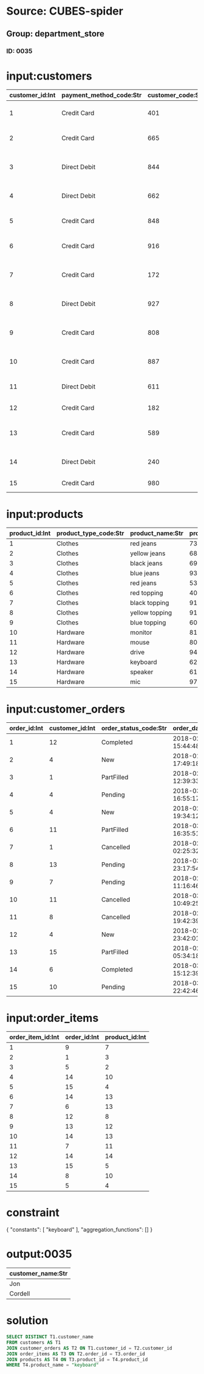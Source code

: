 # Source: CUBES-spider
## Group: department_store
### ID: 0035

# input:customers

| customer_id:Int | payment_method_code:Str | customer_code:Str | customer_name:Str | customer_address:Str | customer_phone:Str | customer_email:Str |
|---|---|---|---|---|---|---|
| 1 | Credit Card | 401 | Ahmed | 75099 Tremblay Port Apt. 163 \n South Norrisland, SC 80546 | 254-072-4068x33935 | margarett.vonrueden@example.com |
| 2 | Credit Card | 665 | Chauncey | 8408 Lindsay Court \n East Dasiabury, IL 72656-3552 | +41(8)1897032009 | stiedemann.sigrid@example.com |
| 3 | Direct Debit | 844 | Lukas | 7162 Rodolfo Knoll Apt. 502 \n Lake Annalise, TN 35791-8871 | 197-417-3557 | joelle.monahan@example.com |
| 4 | Direct Debit | 662 | Lexus | 9581 Will Flat Suite 272 \n East Cathryn, WY 30751-4404 | +08(3)8056580281 | gbrekke@example.com |
| 5 | Credit Card | 848 | Tara | 5065 Mraz Fields Apt. 041 \n East Chris, NH 41624 | 1-064-498-6609x051 | nicholas44@example.com |
| 6 | Credit Card | 916 | Jon | 841 Goyette Unions \n South Dionbury, NC 62021 | (443)013-3112x528 | cconroy@example.net |
| 7 | Credit Card | 172 | Cristobal | 8327 Christiansen Lakes Suite 409 \n Schneiderland, IA 93624 | 877-150-8674x63517 | shawna.cummerata@example.net |
| 8 | Direct Debit | 927 | Adah | 5049 Hand Land \n Coymouth, IL 97300-7731 | 1-695-364-7586x59256 | kathlyn24@example.org |
| 9 | Credit Card | 808 | Yasmeen | 3558 Witting Meadow Apt. 483 \n Lake Moriahbury, OH 91556-2122 | 587.398.2400x31176 | ludwig54@example.net |
| 10 | Credit Card | 887 | Karson | 7308 Joan Lake Suite 346 \n Lizethtown, DE 56522 | 857-844-9339x40140 | moriah91@example.com |
| 11 | Direct Debit | 611 | Cordell | 362 Fisher Forge Apt. 900 \n New Mckenna, CA 98525-5674 | (730)934-8249 | qstokes@example.org |
| 12 | Credit Card | 182 | Darron | 84445 Elinor Glens \n Port Zita, SD 39410 | 117.822.3577 | gwisozk@example.net |
| 13 | Credit Card | 589 | Kenya | 338 Floy Mountains Suite 589 \n Yesseniaville, TN 60847 | 08023680831 | maxime86@example.net |
| 14 | Direct Debit | 240 | Abbie | 983 Elinore Passage \n Darrionborough, SC 53915-0479 | 07594320656 | celine.bogan@example.com |
| 15 | Credit Card | 980 | Lyric | 649 Ocie Lights \n Wyatttown, UT 12697 | 1-472-036-0434 | schultz.arnoldo@example.net |

# input:products

| product_id:Int | product_type_code:Str | product_name:Str | product_price:Dbl |
|---|---|---|---|
| 1 | Clothes | red jeans | 734.73 |
| 2 | Clothes | yellow jeans | 687.23 |
| 3 | Clothes | black jeans | 695.16 |
| 4 | Clothes | blue jeans | 939.57 |
| 5 | Clothes | red jeans | 534.52 |
| 6 | Clothes | red topping | 408.82 |
| 7 | Clothes | black topping | 916.53 |
| 8 | Clothes | yellow topping | 918.41 |
| 9 | Clothes | blue topping | 604.86 |
| 10 | Hardware | monitor | 813.76 |
| 11 | Hardware | mouse | 803.74 |
| 12 | Hardware | drive | 944.96 |
| 13 | Hardware | keyboard | 629.89 |
| 14 | Hardware | speaker | 612.46 |
| 15 | Hardware | mic | 971.44 |

# input:customer_orders

| order_id:Int | customer_id:Int | order_status_code:Str | order_date:Str |
|---|---|---|---|
| 1 | 12 | Completed | 2018-02-10 15:44:48 |
| 2 | 4 | New | 2018-01-31 17:49:18 |
| 3 | 1 | PartFilled | 2018-02-26 12:39:33 |
| 4 | 4 | Pending | 2018-03-07 16:55:17 |
| 5 | 4 | New | 2018-02-12 19:34:12 |
| 6 | 11 | PartFilled | 2018-03-06 16:35:51 |
| 7 | 1 | Cancelled | 2018-02-15 02:25:32 |
| 8 | 13 | Pending | 2018-03-05 23:17:54 |
| 9 | 7 | Pending | 2018-02-09 11:16:46 |
| 10 | 11 | Cancelled | 2018-03-22 10:49:25 |
| 11 | 8 | Cancelled | 2018-02-16 19:42:39 |
| 12 | 4 | New | 2018-02-02 23:42:01 |
| 13 | 15 | PartFilled | 2018-02-26 05:34:18 |
| 14 | 6 | Completed | 2018-03-18 15:12:39 |
| 15 | 10 | Pending | 2018-03-16 22:42:46 |

# input:order_items

| order_item_id:Int | order_id:Int | product_id:Int |
|---|---|---|
| 1 | 9 | 7 |
| 2 | 1 | 3 |
| 3 | 5 | 2 |
| 4 | 14 | 10 |
| 5 | 15 | 4 |
| 6 | 14 | 13 |
| 7 | 6 | 13 |
| 8 | 12 | 8 |
| 9 | 13 | 12 |
| 10 | 14 | 13 |
| 11 | 7 | 11 |
| 12 | 14 | 14 |
| 13 | 15 | 5 |
| 14 | 8 | 10 |
| 15 | 5 | 4 |

# constraint

{
  "constants": [
    "keyboard"
  ],
  "aggregation_functions": []
}

# output:0035

| customer_name:Str |
|---|
| Jon |
| Cordell |

# solution

```sql
SELECT DISTINCT T1.customer_name
FROM customers AS T1
JOIN customer_orders AS T2 ON T1.customer_id = T2.customer_id
JOIN order_items AS T3 ON T2.order_id = T3.order_id
JOIN products AS T4 ON T3.product_id = T4.product_id
WHERE T4.product_name = "keyboard"
```
